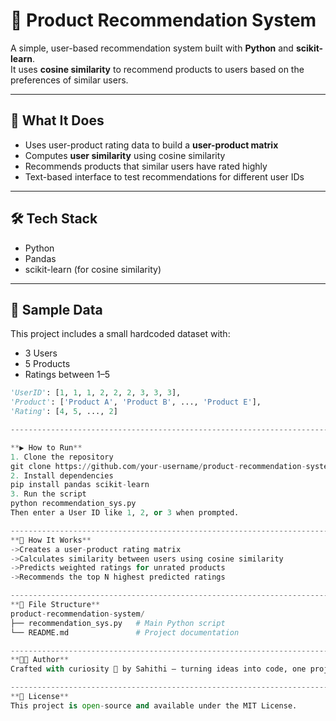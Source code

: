 # 🧠 Product Recommendation System

A simple, user-based recommendation system built with **Python** and **scikit-learn**.  
It uses **cosine similarity** to recommend products to users based on the preferences of similar users.

--------------------------------------------------------------------------------------------------------------------

## 📌 What It Does

- Uses user-product rating data to build a **user-product matrix**
- Computes **user similarity** using cosine similarity
- Recommends products that similar users have rated highly
- Text-based interface to test recommendations for different user IDs

------------------------------------------------------------------------------------------------------------------------

## 🛠️ Tech Stack

- Python
- Pandas
- scikit-learn (for cosine similarity)

------------------------------------------------------------------------------------------------------------

## 🧪 Sample Data
This project includes a small hardcoded dataset with:
- 3 Users
- 5 Products
- Ratings between 1–5
```python
'UserID': [1, 1, 1, 2, 2, 2, 3, 3, 3],
'Product': ['Product A', 'Product B', ..., 'Product E'],
'Rating': [4, 5, ..., 2]

-----------------------------------------------------------------------------------------------------------------

**▶️ How to Run**
1. Clone the repository
git clone https://github.com/your-username/product-recommendation-system.git
2. Install dependencies
pip install pandas scikit-learn
3. Run the script
python recommendation_sys.py
Then enter a User ID like 1, 2, or 3 when prompted.

--------------------------------------------------------------------------------------------------
**🧠 How It Works**
->Creates a user-product rating matrix
->Calculates similarity between users using cosine similarity
->Predicts weighted ratings for unrated products
->Recommends the top N highest predicted ratings

--------------------------------------------------------------------------------------------------
**📁 File Structure**
product-recommendation-system/
├── recommendation_sys.py   # Main Python script
└── README.md               # Project documentation

----------------------------------------------------------------------------------------------------
**👩‍💻 Author**
Crafted with curiosity 🚀 by Sahithi — turning ideas into code, one project at a time.

-----------------------------------------------------------------------------------------------------
**📄 License**
This project is open-source and available under the MIT License.
